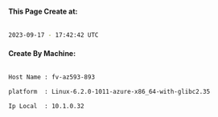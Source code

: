 
   
#### This Page Create at:

```bash

2023-09-17 - 17:42:42 UTC

```

#### Create By Machine:

```bash

Host Name : fv-az593-893

platform  : Linux-6.2.0-1011-azure-x86_64-with-glibc2.35

Ip Local  : 10.1.0.32

```

